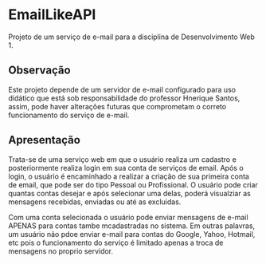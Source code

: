 # EmailLikeAPI

Projeto de um serviço de e-mail para a disciplina de Desenvolvimento Web 1.


## Observação

Este projeto depende de um servidor de e-mail configurado para uso didático que está sob responsabilidade do professor Hnerique Santos,
assim, pode haver alterações futuras que comprometam o correto funcionamento do serviço de e-mail.


## Apresentação

Trata-se de uma serviço web em que o usuário realiza um cadastro e posteriormente realiza login em sua conta de serviços de email.
Após o login, o usuário é encaminhado a realizar a criação de sua primeira conta de email, que pode ser do tipo Pessoal ou Profissional.
O usuário pode criar quantas contas desejar e após selecionar uma delas, poderá visualziar as mensagens recebidas, enviadas ou até
as excluidas.

Com uma conta selecionada o usuário pode enviar mensagens de e-mail APENAS para contas tambe mcadastradas no sistema. Em outras palavras,
um usuário não pdoe enviar e-mail para contas do Google, Yahoo, Hotmail, etc pois o funcionamento do serviço é limitado apenas a troca de
mensagens no proprio servidor.
  